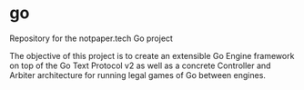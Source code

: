 # go
Repository for the notpaper.tech Go project

The objective of this project is to create an extensible Go Engine framework on top of the Go Text Protocol v2 as well
as a concrete Controller and Arbiter architecture for running legal games of Go between engines.
